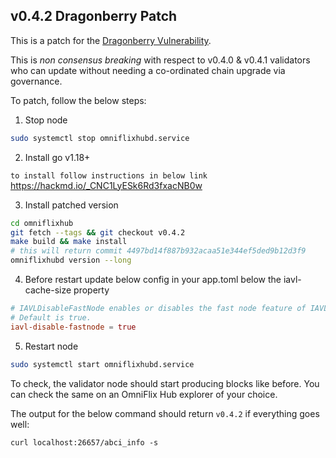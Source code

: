## v0.4.2 Dragonberry Patch

This is a patch for the [Dragonberry Vulnerability](https://forum.cosmos.network/t/ibc-security-advisory-dragonberry/7702).

This is _non consensus breaking_ with respect to v0.4.0 & v0.4.1 validators who can update without needing a co-ordinated chain upgrade via governance.

To patch, follow the below steps:

1) Stop node
```bash
sudo systemctl stop omniflixhubd.service
```

2) Install go v1.18+ 

`to install follow instructions in below link` 
https://hackmd.io/_CNC1LyESk6Rd3fxacNB0w


3) Install patched version
```bash
cd omniflixhub
git fetch --tags && git checkout v0.4.2
make build && make install
# this will return commit 4497bd14f887b932acaa51e344ef5ded9b12d3f9
omniflixhubd version --long
```

4) Before restart update below config in your app.toml below the iavl-cache-size property

```toml
# IAVLDisableFastNode enables or disables the fast node feature of IAVL. 
# Default is true.
iavl-disable-fastnode = true
```

5) Restart node
```bash
sudo systemctl start omniflixhubd.service
```

To check, the validator node should start producing blocks like before. You can check the same on an OmniFlix Hub explorer of your choice.

The output for the below command should return `v0.4.2` if everything goes well:
```
curl localhost:26657/abci_info -s
```
